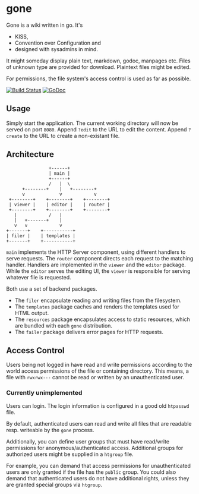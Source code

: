 # gone

Gone is a wiki written in go. It's

* KISS,
* Convention over Configuration and
* designed with sysadmins in mind.

It might someday display plain text, markdown, godoc, manpages etc.
Files of unknown type are provided for download.
Plaintext files might be edited.

For permissions, the file system's access control is used as far as possible.

[![Build Status](https://travis-ci.org/fxnn/gone.svg?branch=master)](https://travis-ci.org/fxnn/gone)
[![GoDoc](https://godoc.org/github.com/fxnn/gone?status.svg)](https://godoc.org/github.com/fxnn/gone)


## Usage

Simply start the application.
The current working directory will now be served on port `8080`.
Append `?edit` to the URL to edit the content.
Append `?create` to the URL to create a non-existant file.


## Architecture

                    +------+
                    | main |
                    +------+
                    /   |  \
          +--------+    |   +--------+
          v             v            v
     +--------+    +--------+    +--------+
     | viewer |    | editor |    | router |
     +--------+    +--------+    +--------+
       |            /   |
       |   +-------+    |
       v   v            v
    +-------+    +-----------+
    | filer |    | templates |
    +-------+    +-----------+

`main` implements the HTTP Server component, using different handlers to serve
requests.
The `router` component directs each request to the matching handler.
Handlers are implemented in the `viewer` and the `editor` package.
While the `editor` serves the editing UI, the `viewer` is responsible for 
serving whatever file is requested.

Both use a set of backend packages.
* The `filer` encapsulate reading and writing files from the filesystem.
* The `templates` package caches and renders the templates used for HTML output.
* The `resources` package encapsulates access to static resources, which are
  bundled with each `gone` distribution.
* The `failer` package delivers error pages for HTTP requests.


## Access Control

Users being not logged in have read and write permissions according to the
world access permissions of the file or containing directory.
This means, a file with `rwxrwx---` cannot be read or written by an
unauthenticated user.

### Currently unimplemented

Users can login.
The login information is configured in a good old `htpasswd` file.

By default, authenticated users can read and write all files that are readable
resp. writeable by the `gone` process.

Additionally, you can define user groups that must have read/write permissions
for anonymous/authenticated access.
Additional groups for authorized users might be supplied in a `htgroup` file.

For example, you can demand that access permissions for unauthenticated users
are only granted if the file has the `public` group.
You could also demand that authenticated users do not have additional rights,
unless they are granted special groups via `htgroup`.

